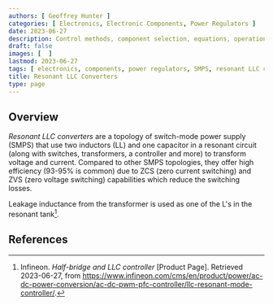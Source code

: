 ```yaml
---
authors: [ Geoffrey Hunter ]
categories: [ Electronics, Electronic Components, Power Regulators ]
date: 2023-06-27
description: Control methods, component selection, equations, operation modes, schematics, examples and more info on resonant LLC converters.
draft: false
images: [  ]
lastmod: 2023-06-27
tags: [ electronics, components, power regulators, SMPS, resonant LLC converters, inductors, capacitors, transformers ]
title: Resonant LLC Converters
type: page
---
```


## Overview

_Resonant LLC converters_ are a topology of switch-mode power supply (SMPS) that use two inductors (LL) and one capacitor in a resonant circuit (along with switches, transformers, a controller and more) to transform voltage and current. Compared to other SMPS topologies, they offer high efficiency (93-95% is common) due to ZCS (zero current switching) and ZVS (zero voltage switching) capabilities which reduce the switching losses.

Leakage inductance from the transformer is used as one of the L's in the resonant tank[^infineon-half-bridge-and-llc-controller].

## References

[^infineon-half-bridge-and-llc-controller]: Infineon. _Half-bridge and LLC controller_ [Product Page]. Retrieved 2023-06-27, from https://www.infineon.com/cms/en/product/power/ac-dc-power-conversion/ac-dc-pwm-pfc-controller/llc-resonant-mode-controller/.
